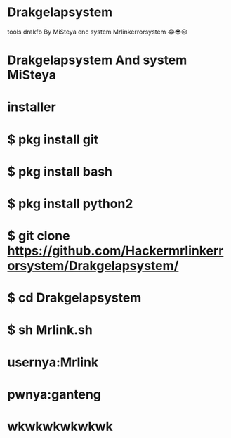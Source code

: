 # Drakgelapsystem
tools drakfb By MiSteya enc system Mrlinkerrorsystem 😂😎😑


# Drakgelapsystem And system MiSteya
# installer
# $ pkg install git
# $ pkg install bash
# $ pkg install python2
# $ git clone https://github.com/Hackermrlinkerrorsystem/Drakgelapsystem/
# $ cd Drakgelapsystem
# $ sh Mrlink.sh

# usernya:Mrlink
# pwnya:ganteng

# wkwkwkwkwkwk
